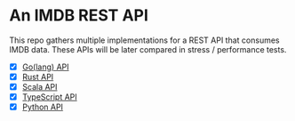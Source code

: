 # An IMDB REST API

This repo gathers multiple implementations for a REST API that consumes IMDB data. These APIs will be later compared in stress / performance tests.

- [x] [Go(lang) API][go]
- [x] [Rust API][ru]
- [x] [Scala API][sc]
- [x] [TypeScript API][ts]
- [x] [Python API][py]

[go]: https://github.com/espetro/a-fast-imdb-rest-api
[py]: https://github.com/espetro/an-easier-imdb-rest-api
[ru]: https://github.com/espetro/a-faster-imdb-rest-api
[ts]: https://github.com/espetro/an-easy-imdb-rest-api
[sc]: https://github.com/espetro/a-functional-imdb-rest-api